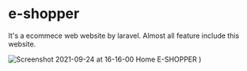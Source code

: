 # e-shopper
<p>It's a ecommece web website by laravel. Almost all feature include this website.</p>


![Screenshot 2021-09-24 at 16-16-00 Home E-SHOPPER](https://user-images.githubusercontent.com/38864124/134658850-639971e0-05af-417d-ae2b-d55a3af471f6.png)
)
